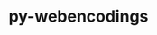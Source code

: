 ---
title: "py-webencodings"
layout: cache
categories: [package, develop]
meta: {"compilers": ["gcc@=11.1.0", "gcc@=11.4.0", "gcc@=9.4.0", "oneapi@=2024.2.1"], "num_specs": 34, "num_specs_by_stack": {"data-vis-sdk": 5, "e4s": 5, "e4s-neoverse-v2": 5, "e4s-neoverse_v1": 2, "e4s-oneapi": 15, "e4s-power": 2, "root": 34}, "oss": ["ubuntu20.04", "ubuntu22.04"], "platforms": ["linux"], "stacks": ["data-vis-sdk", "e4s", "e4s-neoverse-v2", "e4s-neoverse_v1", "e4s-oneapi", "e4s-power", "root"], "targets": ["neoverse_v1", "neoverse_v2", "ppc64le", "x86_64_v3"], "versions": ["0.5.1"]}
spec_details: [{"compiler": "gcc@=11.4.0", "hash": "42vcf3fyisjlsihqlvoayzuai7w6snw4", "os": "ubuntu22.04", "platform": "linux", "size": "-", "stacks": ["e4s-neoverse-v2", "root"], "target": "neoverse_v2", "variants": ["build_system=python_pip"], "versions": ["0.5.1"]}, {"compiler": "gcc@=11.1.0", "hash": "4qdajo3o77rinuz72mub43ubjjvbt77b", "os": "ubuntu20.04", "platform": "linux", "size": "-", "stacks": ["data-vis-sdk", "root"], "target": "x86_64_v3", "variants": ["build_system=python_pip"], "versions": ["0.5.1"]}, {"compiler": "gcc@=11.4.0", "hash": "aed5b3pittz5gf2wzrnxor3reyxjwatz", "os": "ubuntu22.04", "platform": "linux", "size": "-", "stacks": ["e4s", "root"], "target": "x86_64_v3", "variants": ["build_system=python_pip"], "versions": ["0.5.1"]}, {"compiler": "gcc@=11.1.0", "hash": "afnibp3guj4shgzx7xomytatmuwc4gp6", "os": "ubuntu20.04", "platform": "linux", "size": "-", "stacks": ["data-vis-sdk", "root"], "target": "x86_64_v3", "variants": ["build_system=python_pip"], "versions": ["0.5.1"]}, {"compiler": "gcc@=11.4.0", "hash": "ayrilg52g4gfevqu2jqwrbk7ogxvl44f", "os": "ubuntu22.04", "platform": "linux", "size": "-", "stacks": ["e4s", "root"], "target": "x86_64_v3", "variants": ["build_system=python_pip"], "versions": ["0.5.1"]}, {"compiler": "oneapi@=2024.2.1", "hash": "b2jr63t4uzfezoshe6ntkp7zkrzkcewu", "os": "ubuntu22.04", "platform": "linux", "size": "-", "stacks": ["e4s-oneapi", "root"], "target": "x86_64_v3", "variants": ["build_system=python_pip"], "versions": ["0.5.1"]}, {"compiler": "oneapi@=2024.2.1", "hash": "blanshbs2y4tcdjxtph5zhsvd6z4n3mi", "os": "ubuntu22.04", "platform": "linux", "size": "-", "stacks": ["e4s-oneapi", "root"], "target": "x86_64_v3", "variants": ["build_system=python_pip"], "versions": ["0.5.1"]}, {"compiler": "gcc@=11.1.0", "hash": "cczmvys46hwlbcxvvliwv6vmpppif52q", "os": "ubuntu20.04", "platform": "linux", "size": "-", "stacks": ["data-vis-sdk", "root"], "target": "x86_64_v3", "variants": ["build_system=python_pip"], "versions": ["0.5.1"]}, {"compiler": "gcc@=11.4.0", "hash": "cdzjiaenwpqzh7knnac3xx6i3hu6olyc", "os": "ubuntu22.04", "platform": "linux", "size": "-", "stacks": ["e4s", "root"], "target": "x86_64_v3", "variants": ["build_system=python_pip"], "versions": ["0.5.1"]}, {"compiler": "gcc@=11.4.0", "hash": "dp7mee3qmyeklxrhlfrz37czfha662id", "os": "ubuntu22.04", "platform": "linux", "size": "-", "stacks": ["e4s-neoverse-v2", "root"], "target": "neoverse_v2", "variants": ["build_system=python_pip"], "versions": ["0.5.1"]}, {"compiler": "oneapi@=2024.2.1", "hash": "drdjdoq7ojvnqv7plwkcuwpjfwqc7bqh", "os": "ubuntu22.04", "platform": "linux", "size": "-", "stacks": ["e4s-oneapi", "root"], "target": "x86_64_v3", "variants": ["build_system=python_pip"], "versions": ["0.5.1"]}, {"compiler": "oneapi@=2024.2.1", "hash": "envw3tmjzen24ad3xztb2zn3xmnzkvvg", "os": "ubuntu22.04", "platform": "linux", "size": "-", "stacks": ["e4s-oneapi", "root"], "target": "x86_64_v3", "variants": ["build_system=python_pip"], "versions": ["0.5.1"]}, {"compiler": "gcc@=11.4.0", "hash": "f43buhsqt7yn7nqcuaqoi4kylyuh2nur", "os": "ubuntu22.04", "platform": "linux", "size": "-", "stacks": ["e4s-neoverse-v2", "root"], "target": "neoverse_v2", "variants": ["build_system=python_pip"], "versions": ["0.5.1"]}, {"compiler": "oneapi@=2024.2.1", "hash": "ffnu3osozvb2tasut23aqh56pfvyt4ys", "os": "ubuntu22.04", "platform": "linux", "size": "-", "stacks": ["e4s-oneapi", "root"], "target": "x86_64_v3", "variants": ["build_system=python_pip"], "versions": ["0.5.1"]}, {"compiler": "gcc@=11.4.0", "hash": "g47hrrmlakqohyarqfmmcf7cmehzmr36", "os": "ubuntu22.04", "platform": "linux", "size": "-", "stacks": ["e4s-neoverse_v1", "root"], "target": "neoverse_v1", "variants": ["build_system=python_pip"], "versions": ["0.5.1"]}, {"compiler": "gcc@=11.1.0", "hash": "hzplyycrqzvit3qczhamypp3spiaibz7", "os": "ubuntu20.04", "platform": "linux", "size": "-", "stacks": ["data-vis-sdk", "root"], "target": "x86_64_v3", "variants": ["build_system=python_pip"], "versions": ["0.5.1"]}, {"compiler": "oneapi@=2024.2.1", "hash": "ls7lfjswq7jb7cslchextasl5pn6b4hs", "os": "ubuntu22.04", "platform": "linux", "size": "-", "stacks": ["e4s-oneapi", "root"], "target": "x86_64_v3", "variants": ["build_system=python_pip"], "versions": ["0.5.1"]}, {"compiler": "gcc@=11.4.0", "hash": "mj2tredlyma7ta7val4qq2ifwhkn6sc5", "os": "ubuntu22.04", "platform": "linux", "size": "-", "stacks": ["e4s-neoverse-v2", "root"], "target": "neoverse_v2", "variants": ["build_system=python_pip"], "versions": ["0.5.1"]}, {"compiler": "oneapi@=2024.2.1", "hash": "nqmlnluxobvqjoc575cpdmtako4i4lbp", "os": "ubuntu22.04", "platform": "linux", "size": "-", "stacks": ["e4s-oneapi", "root"], "target": "x86_64_v3", "variants": ["build_system=python_pip"], "versions": ["0.5.1"]}, {"compiler": "oneapi@=2024.2.1", "hash": "okcmnizmsq2enyxmc56c6hiwloqop2fj", "os": "ubuntu22.04", "platform": "linux", "size": "-", "stacks": ["e4s-oneapi", "root"], "target": "x86_64_v3", "variants": ["build_system=python_pip"], "versions": ["0.5.1"]}, {"compiler": "oneapi@=2024.2.1", "hash": "orku4j35toayyouinj6bgnbaa4cd45fw", "os": "ubuntu22.04", "platform": "linux", "size": "-", "stacks": ["e4s-oneapi", "root"], "target": "x86_64_v3", "variants": ["build_system=python_pip"], "versions": ["0.5.1"]}, {"compiler": "oneapi@=2024.2.1", "hash": "otcvu6uodk3fanoqgk2gy2qjdfpkhxkm", "os": "ubuntu22.04", "platform": "linux", "size": "-", "stacks": ["e4s-oneapi", "root"], "target": "x86_64_v3", "variants": ["build_system=python_pip"], "versions": ["0.5.1"]}, {"compiler": "oneapi@=2024.2.1", "hash": "pp6vkgbyxdurn5pmlddghb2ywbacjj2j", "os": "ubuntu22.04", "platform": "linux", "size": "-", "stacks": ["e4s-oneapi", "root"], "target": "x86_64_v3", "variants": ["build_system=python_pip"], "versions": ["0.5.1"]}, {"compiler": "gcc@=11.1.0", "hash": "pxcc64vpkwvtz2j5fv343s6h7e6gih4v", "os": "ubuntu20.04", "platform": "linux", "size": "-", "stacks": ["data-vis-sdk", "root"], "target": "x86_64_v3", "variants": ["build_system=python_pip"], "versions": ["0.5.1"]}, {"compiler": "gcc@=9.4.0", "hash": "q7v3dsxaeyy64edqi27i5nm56xw2ikgn", "os": "ubuntu20.04", "platform": "linux", "size": "-", "stacks": ["e4s-power", "root"], "target": "ppc64le", "variants": ["build_system=python_pip"], "versions": ["0.5.1"]}, {"compiler": "gcc@=11.4.0", "hash": "qh4t2oox26o6qjsb4mhelssqishauo4t", "os": "ubuntu22.04", "platform": "linux", "size": "-", "stacks": ["e4s-neoverse_v1", "root"], "target": "neoverse_v1", "variants": ["build_system=python_pip"], "versions": ["0.5.1"]}, {"compiler": "oneapi@=2024.2.1", "hash": "r5dgl2bndouc6bicwpg6h2cu3iiam4eb", "os": "ubuntu22.04", "platform": "linux", "size": "-", "stacks": ["e4s-oneapi", "root"], "target": "x86_64_v3", "variants": ["build_system=python_pip"], "versions": ["0.5.1"]}, {"compiler": "gcc@=11.4.0", "hash": "rl4gidgzh5yreqdt6dlhox52bndahzig", "os": "ubuntu22.04", "platform": "linux", "size": "-", "stacks": ["e4s", "root"], "target": "x86_64_v3", "variants": ["build_system=python_pip"], "versions": ["0.5.1"]}, {"compiler": "oneapi@=2024.2.1", "hash": "rsnbyhvf42r6wuw2mflriwlly5app3tp", "os": "ubuntu22.04", "platform": "linux", "size": "-", "stacks": ["e4s-oneapi", "root"], "target": "x86_64_v3", "variants": ["build_system=python_pip"], "versions": ["0.5.1"]}, {"compiler": "gcc@=11.4.0", "hash": "rujk52td43pxy55a4fpz44xs7mkimxmb", "os": "ubuntu22.04", "platform": "linux", "size": "-", "stacks": ["e4s", "root"], "target": "x86_64_v3", "variants": ["build_system=python_pip"], "versions": ["0.5.1"]}, {"compiler": "gcc@=11.4.0", "hash": "vwi7xy2udhegxgst5fau7dd2uhnd6yz7", "os": "ubuntu22.04", "platform": "linux", "size": "-", "stacks": ["e4s-neoverse-v2", "root"], "target": "neoverse_v2", "variants": ["build_system=python_pip"], "versions": ["0.5.1"]}, {"compiler": "oneapi@=2024.2.1", "hash": "wjbxb6q343vvola2a742ztlqu2yglvfq", "os": "ubuntu22.04", "platform": "linux", "size": "-", "stacks": ["e4s-oneapi", "root"], "target": "x86_64_v3", "variants": ["build_system=python_pip"], "versions": ["0.5.1"]}, {"compiler": "oneapi@=2024.2.1", "hash": "xpp6gdg7ezr5ntiis423slrtzseg2ytw", "os": "ubuntu22.04", "platform": "linux", "size": "-", "stacks": ["e4s-oneapi", "root"], "target": "x86_64_v3", "variants": ["build_system=python_pip"], "versions": ["0.5.1"]}, {"compiler": "gcc@=9.4.0", "hash": "zek24jclytxmbqesg7epa2x76ffuskje", "os": "ubuntu20.04", "platform": "linux", "size": "-", "stacks": ["e4s-power", "root"], "target": "ppc64le", "variants": ["build_system=python_pip"], "versions": ["0.5.1"]}]
---